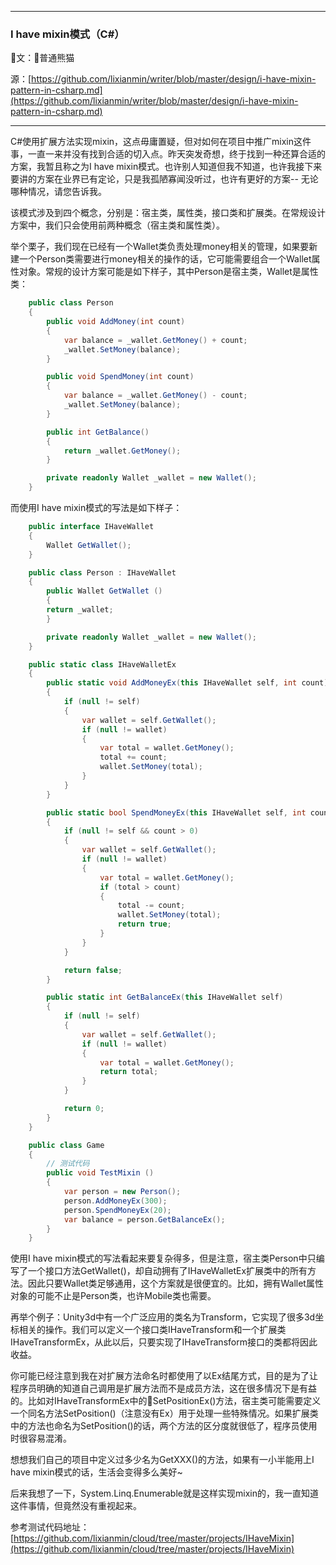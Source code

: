 
---

### I have mixin模式（C\#）

文：普通熊猫

源：[https://github.com/lixianmin/writer/blob/master/design/i-have-mixin-pattern-in-csharp.md](https://github.com/lixianmin/writer/blob/master/design/i-have-mixin-pattern-in-csharp.md)

---

C\#使用扩展方法实现mixin，这点毋庸置疑，但对如何在项目中推广mixin这件事，一直一来并没有找到合适的切入点。昨天突发奇想，终于找到一种还算合适的方案，我暂且称之为I have mixin模式。也许别人知道但我不知道，也许我接下来要讲的方案在业界已有定论，只是我孤陋寡闻没听过，也许有更好的方案-- 无论哪种情况，请您告诉我。

该模式涉及到四个概念，分别是：宿主类，属性类，接口类和扩展类。在常规设计方案中，我们只会使用前两种概念（宿主类和属性类）。

举个栗子，我们现在已经有一个Wallet类负责处理money相关的管理，如果要新建一个Person类需要进行money相关的操作的话，它可能需要组合一个Wallet属性对象。常规的设计方案可能是如下样子，其中Person是宿主类，Wallet是属性类：

```csharp
    public class Person
    {
        public void AddMoney(int count)
        {
            var balance = _wallet.GetMoney() + count;
            _wallet.SetMoney(balance);
        }

        public void SpendMoney(int count)
        {
            var balance = _wallet.GetMoney() - count;
            _wallet.SetMoney(balance);
        }

        public int GetBalance()
        {
            return _wallet.GetMoney();
        }

        private readonly Wallet _wallet = new Wallet();
    }
```

而使用I have mixin模式的写法是如下样子：

```csharp
    public interface IHaveWallet
    {
        Wallet GetWallet();
    }

    public class Person : IHaveWallet
    {
        public Wallet GetWallet ()
        {
        return _wallet;
        }

        private readonly Wallet _wallet = new Wallet();
    }

    public static class IHaveWalletEx
    {
        public static void AddMoneyEx(this IHaveWallet self, int count)
        {
            if (null != self)
            {
                var wallet = self.GetWallet();
                if (null != wallet)
                {
                    var total = wallet.GetMoney();
                    total += count;
                    wallet.SetMoney(total);
                }
            }
        }

        public static bool SpendMoneyEx(this IHaveWallet self, int count)
        {
            if (null != self && count > 0)
            {
                var wallet = self.GetWallet();
                if (null != wallet)
                {
                    var total = wallet.GetMoney();
                    if (total > count)
                    {
                        total -= count;
                        wallet.SetMoney(total);
                        return true;
                    }
                }
            }

            return false;
        }

        public static int GetBalanceEx(this IHaveWallet self)
        {
            if (null != self)
            {
                var wallet = self.GetWallet();
                if (null != wallet)
                {
                    var total = wallet.GetMoney();
                    return total;
                }
            }

            return 0;
        }
    }

    public class Game
    {
        // 测试代码  
        public void TestMixin ()
        {
            var person = new Person();
            person.AddMoneyEx(300);
            person.SpendMoneyEx(20);
            var balance = person.GetBalanceEx();
        }
    }
```

使用I have mixin模式的写法看起来要复杂得多，但是注意，宿主类Person中只编写了一个接口方法GetWallet\(\)，却自动拥有了IHaveWalletEx扩展类中的所有方法。因此只要Wallet类足够通用，这个方案就是很便宜的。比如，拥有Wallet属性对象的可能不止是Person类，也许Mobile类也需要。

再举个例子：Unity3d中有一个广泛应用的类名为Transform，它实现了很多3d坐标相关的操作。我们可以定义一个接口类IHaveTransform和一个扩展类IHaveTransformEx，从此以后，只要实现了IHaveTransform接口的类都将因此收益。

你可能已经注意到我在对扩展方法命名时都使用了以Ex结尾方式，目的是为了让程序员明确的知道自己调用是扩展方法而不是成员方法，这在很多情况下是有益的。比如对IHaveTransformEx中的SetPositionEx\(\)方法，宿主类可能需要定义一个同名方法SetPosition\(\)（注意没有Ex）用于处理一些特殊情况。如果扩展类中的方法也命名为SetPosition\(\)的话，两个方法的区分度就很低了，程序员使用时很容易混淆。

想想我们自己的项目中定义过多少名为GetXXX\(\)的方法，如果有一小半能用上I have mixin模式的话，生活会变得多么美好~

后来我想了一下，System.Linq.Enumerable就是这样实现mixin的，我一直知道这件事情，但竟然没有重视起来。

参考测试代码地址：[https://github.com/lixianmin/cloud/tree/master/projects/IHaveMixin](https://github.com/lixianmin/cloud/tree/master/projects/IHaveMixin)

